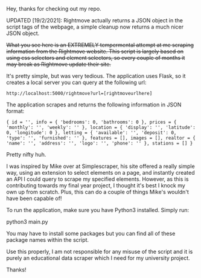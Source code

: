 
Hey, thanks for checking out my repo.

UPDATED [19/2/2021]: Rightmove actually returns a JSON object in the script tags of the webpage, a simple cleanup now returns a much nicer JSON object.

~~What you see here is an EXTREMELY tempermental attempt at me scraping information from the Rightmove website. This script is largely based on using css selectors and element selectors, so every couple of months it may break as Rightmove update their site.~~

It's pretty simple, but was very tedious. The application uses Flask, so it creates a local server you can query at the following url:

`http://localhost:5000/rightmove?url=[rightmoveurlhere]`

The application scrapes and returns the following information in JSON format:

`{
  id = '',
  info = {
    'bedrooms': 0,
    'bathrooms': 0
  },
  prices = {
    'monthly': '',
    'weekly': ''
  },
  location = {
    'display': '',
    'latitude': 0,
    'longitude': 0
  },
  letting = {
    'available': '',
    'deposit': 0,
    'type': '',
    'furnished': ''
  },
  features = [],
  images = [],
  realtor = {
    'name': '',
    'address': '',
    'logo': '',
    'phone': ''
  },
  stations = []
}`

Pretty nifty huh.

I was inspired by Mike over at Simplescraper, his site offered a really simple way, using an extension to select elements on a page, and instantly created an API I could query to scrape my specified elements. However, as this is contributing towards my final year project, I thought it's best I knock my own up from scratch. Plus, this can do a couple of things Mike's wouldn't have been capable of!

To run the application, make sure you have Python3 installed. Simply run:

python3 main.py

You may have to install some packages but you can find all of these package names within the script.

Use this properly, I am not responsible for any misuse of the script and it is purely an educational data scraper which I need for my university project.

Thanks!
